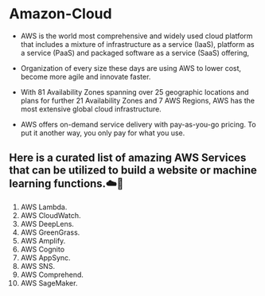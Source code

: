 # Amazon-Cloud

* AWS is the world most comprehensive and widely used cloud platform that includes a mixture of infrastructure as a service (IaaS), platform as a service (PaaS) and packaged software as a service (SaaS) offering, 

* Organization of every size these days are using AWS to lower cost, become more agile and innovate faster. 

* With 81 Availability Zones spanning over 25 geographic locations and plans for further 21 Availability Zones and 7 AWS Regions, AWS has the most extensive global cloud infrastructure. 

* AWS offers on-demand service delivery with pay-as-you-go pricing. To put it another way, you only pay for what you use. 

## Here is a curated list of amazing AWS Services that can be utilized to build a website or  machine learning functions.☁️🚀
1. AWS Lambda.
2. AWS CloudWatch.
3. AWS DeepLens.
4. AWS GreenGrass.
5. AWS Amplify.
6. AWS Cognito
7. AWS AppSync.
8. AWS SNS.
9. AWS Comprehend.
10. AWS SageMaker.

